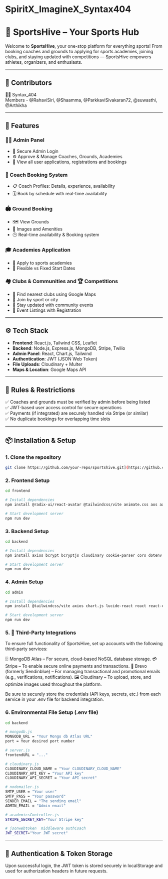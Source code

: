 # SpiritX_ImagineX_Syntax404

# 🐝 SportsHive – Your Sports Hub

Welcome to **SportsHive**, your one-stop platform for everything sports! From booking coaches and grounds to applying for sports academies, joining clubs, and staying updated with competitions — SportsHive empowers athletes, organizers, and enthusiasts.

---

## 🤝 Contributors  
👨‍💻 Syntax_404  
Members - @RahaviSiri, @Shaamma, @ParkkaviSivakaran72, @suwasthi, @Arthikha

---

## 🚀 Features

### 🧑‍💼 Admin Panel  
- 🔐 Secure Admin Login  
- ⚙️ Approve & Manage Coaches, Grounds, Academies  
- 📝 View all user applications, registrations and bookings

### 🎯 Coach Booking System  
- 📋 Coach Profiles: Details, experience, availability  
- 🗓️ Book by schedule with real-time availability   

### 🏟️ Ground Booking  
- 🗺️ View Grounds 
- 📸 Images and Amenities
- 🕒 Real-time availability & Booking system  

### 🎓 Academies Application  
- 📜 Apply to sports academies 
- 🔄 Flexible vs Fixed Start Dates 

### 🏘️ Clubs & Communities and 🏆 Competitions
- 📍 Find nearest clubs using Google Maps  
- 🤝 Join by sport or city
- 📣 Stay updated with community events     
- 📆 Event Listings with Registration  
 
---

## ⚙️ Tech Stack  

- **Frontend**: React.js, Tailwind CSS, Leaflet  
- **Backend**: Node.js, Express.js, MongoDB, Stripe, Twilio  
- **Admin Panel**: React, Chart.js, Tailwind  
- **Authentication**: JWT (JSON Web Token)  
- **File Uploads**: Cloudinary + Multer  
- **Maps & Location**: Google Maps API  

---

## 📜 Rules & Restrictions  
✅ Coaches and grounds must be verified by admin before being listed  
✅ JWT-based user access control for secure operations  
✅ Payments (if integrated) are securely handled via Stripe (or similar)  
✅ No duplicate bookings for overlapping time slots  

---

## 📦 Installation & Setup  

### 1. Clone the repository  
```bash
git clone https://github.com/your-repo/sportshive.git](https://github.com/RahaviSiri/SpiritX_Syntax404.git
```

### 2. Frontend Setup
```bash
cd frontend

# Install dependencies
npm install @radix-ui/react-avatar @tailwindcss/vite animate.css aos axios framer-motion leaflet lucide-react react react-dom react-icons react-leaflet react-router-dom react-toastify tailwind-scrollbar-hide

# Start development server
npm run dev
```

### 3. Backend Setup
```bash
cd backend

# Install dependencies
npm install axios bcrypt bcryptjs cloudinary cookie-parser cors dotenv express follow-redirects jsonwebtoken moment mongoose multer nodemailer nodemon stripe twilio validator

# Start development server
npm run dev
```

### 4. Admin Setup
```bash
cd admin

# Install dependencies
npm install @tailwindcss/vite axios chart.js lucide-react react react-chartjs-2 react-dom react-icons react-router-dom react-toastify tailwindcss

# Start development server
npm run dev
```

### 5. 🔗 Third-Party Integrations
To ensure full functionality of SportsHive, set up accounts with the following third-party services:

🗄️ MongoDB Atlas – For secure, cloud-based NoSQL database storage.
💳 Stripe – To enable secure online payments and transactions.
📧 Brevo (formerly Sendinblue) – For managing transactional and promotional emails (e.g., verifications, notifications).
🖼️ Cloudinary – To upload, store, and optimize images used throughout the platform.

Be sure to securely store the credentials (API keys, secrets, etc.) from each service in your .env file for backend integration.


### 6. Environmental File Setup (.env file)
```bash
cd backend

# mongodb.js
MONGODB_URL = "Your Mongo db Atlas URL"
port = Your desired port number

# server.js
frontendURL = "..."

# cloudinary.js
CLOUDINARY_CLOUD_NAME = "Your CLOUDINARY_CLOUD_NAME"
CLOUDINARY_API_KEY = "Your API key"
CLOUDINARY_API_SECRET = "Your API secret"

# nodemailer.js
SMTP_USER = "Your user"
SMTP_PASS = "Your password"
SENDER_EMAIL = "The sending email"
ADMIN_EMAIL = "Admin email"

# academicsController.js
STRIPE_SECRET_KEY="Your Stripe key"

# jsonwebtoken  middleware authCoach
JWT_SECRET="Your JWT secret"

```

---

## 🔐 Authentication & Token Storage
Upon successful login, the JWT token is stored securely in localStorage and used for authorization headers in future requests.
